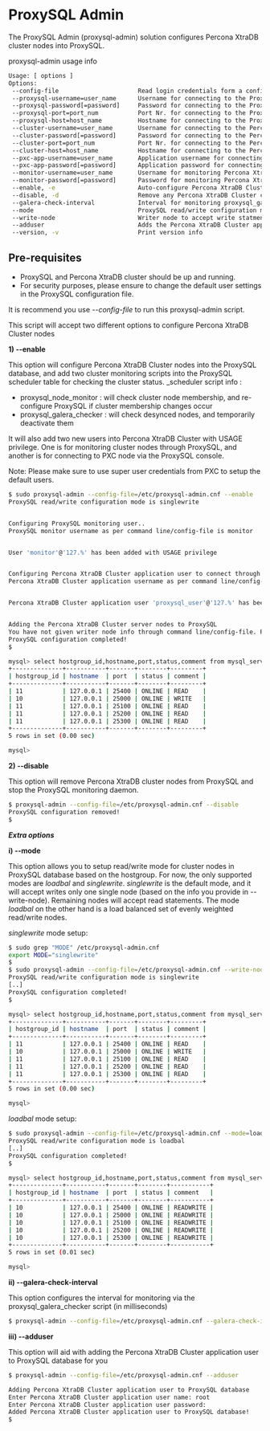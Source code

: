 ProxySQL Admin
==============

The ProxySQL Admin (proxysql-admin) solution configures Percona XtraDB cluster nodes into ProxySQL.

proxysql-admin usage info

```bash
Usage: [ options ]
Options:
 --config-file                      Read login credentials form a configuration file (overrides any login credentials specified on the command line)
 --proxysql-username=user_name      Username for connecting to the ProxySQL service
 --proxysql-password[=password]     Password for connecting to the ProxySQL service
 --proxysql-port=port_num           Port Nr. for connecting to the ProxySQL service
 --proxysql-host=host_name          Hostname for connecting to the ProxySQL service
 --cluster-username=user_name       Username for connecting to the Percona XtraDB Cluster node
 --cluster-password[=password]      Password for connecting to the Percona XtraDB Cluster node
 --cluster-port=port_num            Port Nr. for connecting to the Percona XtraDB Cluster node
 --cluster-host=host_name           Hostname for connecting to the Percona XtraDB Cluster node
 --pxc-app-username=user_name       Application username for connecting to the Percona XtraDB Cluster node
 --pxc-app-password[=password]      Application password for connecting to the Percona XtraDB Cluster node
 --monitor-username=user_name       Username for monitoring Percona XtraDB Cluster nodes through ProxySQL
 --monitor-password[=password]      Password for monitoring Percona XtraDB Cluster nodes through ProxySQL
 --enable, -e                       Auto-configure Percona XtraDB Cluster nodes into ProxySQL
 --disable, -d                      Remove any Percona XtraDB Cluster configurations from ProxySQL
 --galera-check-interval            Interval for monitoring proxysql_galera_checker script (in milliseconds)
 --mode                             ProxySQL read/write configuration mode, currently supporting: 'loadbal' and 'singlewrite' (the default) modes
 --write-node                       Writer node to accept write statments. This option is supported only when using --mode=singlewrite
 --adduser                          Adds the Percona XtraDB Cluster application user to the ProxySQL database
 --version, -v                      Print version info
```
Pre-requisites 
--------------
* ProxySQL and Percona XtraDB cluster should be up and running.
* For security purposes, please ensure to change the default user settings in the ProxySQL configuration file.

It is recommend you use _--config-file_ to run this proxysql-admin script.

This script will accept two different options to configure Percona XtraDB Cluster nodes

  __1) --enable__

  This option will configure Percona XtraDB Cluster nodes into the ProxySQL database, and add two cluster monitoring scripts into the ProxySQL scheduler table for checking the cluster status.
  _scheduler script info :
  * proxysql_node_monitor : will check cluster node membership, and re-configure ProxySQL if cluster membership changes occur
  * proxysql_galera_checker : will check desynced nodes, and temporarily deactivate them

  It will also add two new users into Percona XtraDB Cluster with USAGE privilege. One is for monitoring cluster nodes through ProxySQL, and another is for connecting to PXC node via the ProxySQL console.

  Note: Please make sure to use super user credentials from PXC to setup the default users.

```bash  
$ sudo proxysql-admin --config-file=/etc/proxysql-admin.cnf --enable
ProxySQL read/write configuration mode is singlewrite


Configuring ProxySQL monitoring user..
ProxySQL monitor username as per command line/config-file is monitor


User 'monitor'@'127.%' has been added with USAGE privilege


Configuring Percona XtraDB Cluster application user to connect through ProxySQL
Percona XtraDB Cluster application username as per command line/config-file is proxysql_user


Percona XtraDB Cluster application user 'proxysql_user'@'127.%' has been added with USAGE privilege, please make sure to grant appropriate privileges


Adding the Percona XtraDB Cluster server nodes to ProxySQL
You have not given writer node info through command line/config-file. Please enter writer-node info (eg : 127.0.0.1:3306): 127.0.0.1:25000
ProxySQL configuration completed!
$ 

mysql> select hostgroup_id,hostname,port,status,comment from mysql_servers;
+--------------+-----------+-------+--------+---------+
| hostgroup_id | hostname  | port  | status | comment |
+--------------+-----------+-------+--------+---------+
| 11           | 127.0.0.1 | 25400 | ONLINE | READ    |
| 10           | 127.0.0.1 | 25000 | ONLINE | WRITE   |
| 11           | 127.0.0.1 | 25100 | ONLINE | READ    |
| 11           | 127.0.0.1 | 25200 | ONLINE | READ    |
| 11           | 127.0.0.1 | 25300 | ONLINE | READ    |
+--------------+-----------+-------+--------+---------+
5 rows in set (0.00 sec)

mysql> 
```
  __2) --disable__ 
  
  This option will remove Percona XtraDB cluster nodes from ProxySQL and stop the ProxySQL monitoring daemon.
```bash
$ proxysql-admin --config-file=/etc/proxysql-admin.cnf --disable
ProxySQL configuration removed!
$ 

```

___Extra options___

__i) --mode__

This option allows you to setup read/write mode for cluster nodes in ProxySQL database based on the hostgroup. For now, the only supported modes are _loadbal_  and _singlewrite_.  _singlewrite_ is the default mode, and it will accept writes only one single node (based on the info you provide in --write-node). Remaining nodes will accept read statements. The mode _loadbal_ on the other hand is a load balanced set of evenly weighted read/write nodes.

_singlewrite_ mode setup:
```bash
$ sudo grep "MODE" /etc/proxysql-admin.cnf
export MODE="singlewrite"
$ 
$ sudo proxysql-admin --config-file=/etc/proxysql-admin.cnf --write-node=127.0.0.1:25000 --enable
ProxySQL read/write configuration mode is singlewrite
[..]
ProxySQL configuration completed!
$

mysql> select hostgroup_id,hostname,port,status,comment from mysql_servers;
+--------------+-----------+-------+--------+---------+
| hostgroup_id | hostname  | port  | status | comment |
+--------------+-----------+-------+--------+---------+
| 11           | 127.0.0.1 | 25400 | ONLINE | READ    |
| 10           | 127.0.0.1 | 25000 | ONLINE | WRITE   |
| 11           | 127.0.0.1 | 25100 | ONLINE | READ    |
| 11           | 127.0.0.1 | 25200 | ONLINE | READ    |
| 11           | 127.0.0.1 | 25300 | ONLINE | READ    |
+--------------+-----------+-------+--------+---------+
5 rows in set (0.00 sec)

mysql> 
```

_loadbal_ mode setup:
```bash
$ sudo proxysql-admin --config-file=/etc/proxysql-admin.cnf --mode=loadbal --enable
ProxySQL read/write configuration mode is loadbal
[..]
ProxySQL configuration completed!
$ 

mysql> select hostgroup_id,hostname,port,status,comment from mysql_servers;
+--------------+-----------+-------+--------+-----------+
| hostgroup_id | hostname  | port  | status | comment   |
+--------------+-----------+-------+--------+-----------+
| 10           | 127.0.0.1 | 25400 | ONLINE | READWRITE |
| 10           | 127.0.0.1 | 25000 | ONLINE | READWRITE |
| 10           | 127.0.0.1 | 25100 | ONLINE | READWRITE |
| 10           | 127.0.0.1 | 25200 | ONLINE | READWRITE |
| 10           | 127.0.0.1 | 25300 | ONLINE | READWRITE |
+--------------+-----------+-------+--------+-----------+
5 rows in set (0.01 sec)

mysql> 
```

__ii) --galera-check-interval__

This option configures the interval for monitoring via the proxysql_galera_checker script (in milliseconds)

```bash
$ proxysql-admin --config-file=/etc/proxysql-admin.cnf --galera-check-interval=5000 --enable
```
__iii) --adduser__

This option will aid with adding the Percona XtraDB Cluster application user to ProxySQL database for you

```bash
$ proxysql-admin --config-file=/etc/proxysql-admin.cnf --adduser

Adding Percona XtraDB Cluster application user to ProxySQL database
Enter Percona XtraDB Cluster application user name: root   
Enter Percona XtraDB Cluster application user password: 
Added Percona XtraDB Cluster application user to ProxySQL database!
$ 
```

